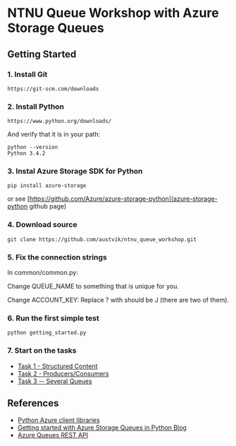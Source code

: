 NTNU Queue Workshop with Azure Storage Queues
=============================================

Getting Started
---------------

### 1. Install Git

    https://git-scm.com/downloads

### 2. Install Python

    https://www.python.org/downloads/

And verify that it is in your path:

    python --version
    Python 3.4.2

### 3. Instal Azure Storage SDK for Python

    pip install azure-storage

or see [https://github.com/Azure/azure-storage-python](azure-storage-python github page)

### 4. Download source

    git clone https://github.com/austvik/ntnu_queue_workshop.git

### 5. Fix the connection strings

In common/common.py:

Change QUEUE_NAME to something that is unique for you.

Change ACCOUNT_KEY: Replace ? with should be J (there are two of them).

### 6. Run the first simple test

    python getting_started.py

### 7. Start on the tasks

* [Task 1 - Structured Content](docs/structured_content.md)
* [Task 2 - Producers/Consumers](docs/producer_consumer.md)
* [Task 3 -- Several Queues](docs/several_queues.md)

References
----------

* [Python Azure client libraries](http://azure-storage.readthedocs.org/en/latest/)
* [Getting started with Azure Storage Queues in Python Blog](https://azure.microsoft.com/en-us/documentation/articles/storage-python-how-to-use-queue-storage/)
* [Azure Queues REST API](https://msdn.microsoft.com/en-us/library/azure/dd179363.aspx)
